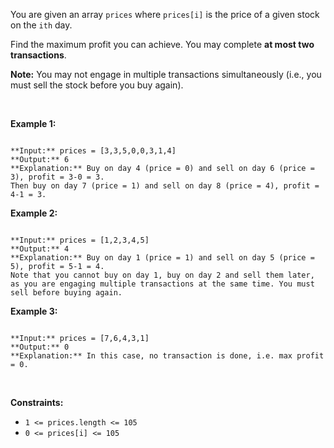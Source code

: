 You are given an array `prices` where `prices[i]` is the price of a given stock on the `ith` day.


Find the maximum profit you can achieve. You may complete **at most two transactions**.


**Note:** You may not engage in multiple transactions simultaneously (i.e., you must sell the stock before you buy again).


 


**Example 1:**



```

**Input:** prices = [3,3,5,0,0,3,1,4]
**Output:** 6
**Explanation:** Buy on day 4 (price = 0) and sell on day 6 (price = 3), profit = 3-0 = 3.
Then buy on day 7 (price = 1) and sell on day 8 (price = 4), profit = 4-1 = 3.
```

**Example 2:**



```

**Input:** prices = [1,2,3,4,5]
**Output:** 4
**Explanation:** Buy on day 1 (price = 1) and sell on day 5 (price = 5), profit = 5-1 = 4.
Note that you cannot buy on day 1, buy on day 2 and sell them later, as you are engaging multiple transactions at the same time. You must sell before buying again.

```

**Example 3:**



```

**Input:** prices = [7,6,4,3,1]
**Output:** 0
**Explanation:** In this case, no transaction is done, i.e. max profit = 0.

```

 


**Constraints:**


* `1 <= prices.length <= 105`
* `0 <= prices[i] <= 105`


